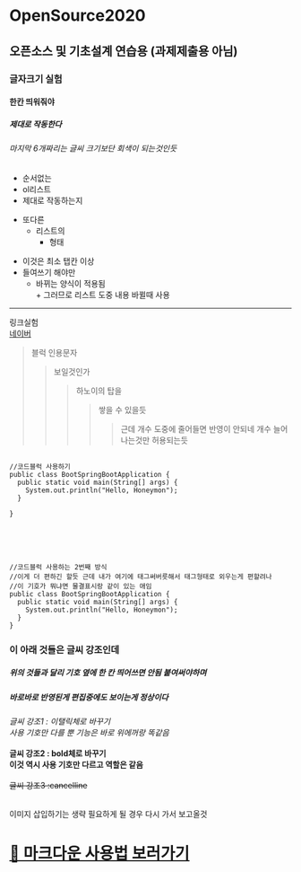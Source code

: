 # OpenSource2020
## 오픈소스 및 기초설계 연습용 (과제제출용 아님) <br/>
### 글자크기 실험<br/>
#### 한칸 띄워줘야<br/>
##### 제대로 작동한다 <br/>
###### 마지막 6개짜리는 글씨 크기보단 회색이 되는것인듯 <br/>

- 순서없는<br/>
- ol리스트<br/>
- 제대로 작동하는지<br/>

+ 또다른<br/>
  + 리스트의<br/>
    + 형태<br/>
* 이것은 최소 탭칸 이상<br/>
 * 들여쓰기 해야만 <br/>
    * 바뀌는 양식이 적용됨 <br/>
          + 그러므로 리스트 도중 내용 바뀔때 사용 <br/>
<hr/>

링크실험<br/>
[네이버](https://naver.com)

> 블럭 인용문자 <br/>
> > 보일것인가 <br/>
> > > 하노이의 탑을 <br/>
> > > >쌓을 수 있을듯 <br/>
> > > > > 근데 개수 도중에 줄어들면 반영이 안되네 개수 늘어나는것만 허용되는듯<br/>

<pre>
<code>
//코드블럭 사용하기
public class BootSpringBootApplication {
  public static void main(String[] args) {
    System.out.println("Hello, Honeymon");
  }

}
</code>
</pre>

<br/><br/>
```
//코드블럭 사용하는 2번째 방식
//이게 더 편하긴 할듯 근데 내가 여기에 태그써버릇해서 태그형태로 외우는게 편할려나
//이 기호가 뭐냐면 물결표시랑 같이 있는 애임
public class BootSpringBootApplication {
  public static void main(String[] args) {
    System.out.println("Hello, Honeymon");
  }
}
```
### 이 아래 것들은 글씨 강조인데<br/>
##### 위의 것들과 달리 기호 옆에 한 칸 띄어쓰면 안됨 붙여써야하며<br/>
##### 바로바로 반영된게 편집중에도 보이는게 정상이다<br/>
*글씨 강조1 : 이탤릭체로 바꾸기*<br/>
_사용 기호만 다를 뿐 기능은 바로 위에꺼랑 똑같음_<br/><br/>
**글씨 강조2 : bold체로 바꾸기** <br/>
__이것 역시 사용 기호만 다르고 역할은 같음__<br/><br/>
~~글씨 강조3 :cancelline~~ <br/><br/>

이미지 삽입하기는 생략
필요하게 될 경우 다시 가서 보고올것
# [📍 마크다운 사용법 보러가기](https://gist.github.com/ihoneymon/652be052a0727ad59601)
